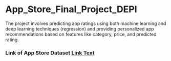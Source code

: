 # App_Store_Final_Project_DEPI
The project involves predicting app ratings using both machine learning and deep learning techniques (regression) and providing personalized app recommendations based on features like category, price, and predicted rating.

<h3>  Link of App Store Dataset
<a href="https://www.kaggle.com/datasets/gauthamp10/google-playstore-apps">Link Text</a>

</h3>
